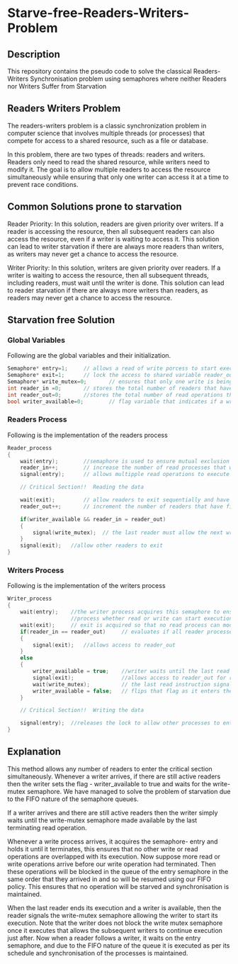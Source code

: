 # Starve-free-Readers-Writers-Problem
## Description
This repository contains the pseudo code to solve the classical Readers-Writers Synchronisation problem using semaphores where neither Readers nor Writers Suffer from Starvation

## Readers Writers Problem
The readers-writers problem is a classic synchronization problem in computer science that involves multiple threads (or processes) that compete for access to a shared resource, such as a file or database.

In this problem, there are two types of threads: readers and writers. Readers only need to read the shared resource, while writers need to modify it. The goal is to allow multiple readers to access the resource simultaneously while ensuring that only one writer can access it at a time to prevent race conditions.

## Common Solutions prone to starvation
Reader Priority: In this solution, readers are given priority over writers. If a reader is accessing the resource, then all subsequent readers can also access the resource, even if a writer is waiting to access it. This solution can lead to writer starvation if there are always more readers than writers, as writers may never get a chance to access the resource.

Writer Priority: In this solution, writers are given priority over readers. If a writer is waiting to access the resource, then all subsequent threads, including readers, must wait until the writer is done. This solution can lead to reader starvation if there are always more writers than readers, as readers may never get a chance to access the resource.

## Starvation free Solution

### Global Variables 
Following are the global variables and their initialization.
```C++
Semaphore* entry=1;     // allows a read of write porcess to start execution
Semaphore* exit=1;      // lock the access to shared variable reader_out
Semaphore* write_mutex=0;       // ensures that only one write is being executed
int reader_in =0;       // stores the total number of readers that have read the shared data
int reader_out=0;       //stores the total number of read operations that have completed execution
bool writer_available=0;        // flag variable that indicates if a writer is present in the waiting queue
```
### Readers Process

Following is the implementation of the readers process
```C++
Reader_process
{
    wait(entry);        //semaphore is used to ensure mutual exclusion on the shared variable reader_in 
    reader_in++;        // increase the number of read processes that will start to read
    signal(entry);      // allows multipple read operations to execute at once

    // Critical Section!!  Reading the data

    wait(exit);         // allow readers to exit sequentially and have mutual exclusion on the shared variable reader_out
    reader_out++;       // increment the number of readers that have finished reading data

    if(writer_available && reader_in = reader_out)
    {
        signal(write_mutex);  // the last reader must allow the next writer process to start writting
    }
    signal(exit);   //allow other readers to exit 
}
```
### Writers Process

Following is the implementation of the writers process
```C++
Writer_process
{
    wait(entry);    //the writer process acquires this semaphore to ensure that no 
                    //process whether read or write can start execution
    wait(exit);     // exit is acquired so that no read process can modify the value of reader_out used in the next line
    if(reader_in == reader_out)     // evaluates if all reader processes prior to the write process have exited their critical section
    {
        signal(exit);   //allows access to reader_out
    }
    else        
    {
        writer_available = true;    //writer waits until the last read operation has completed its execution
        signal(exit);               //allows access to reader_out for readers to exit
        wait(write_mutex);          // the last read instruction signals the writer process to start execution
        writer_available = false;   // flips that flag as it enters the critical section
    }

    // Critical Section!!  Writing the data

    signal(entry);  //releases the lock to allow other processes to enter next
}
```

## Explanation
This method allows any number of readers to enter the critical section simultaneously. Whenever a writer arrives, if there are still active readers 
then the writer sets the flag - writer_available to true and waits for the write-mutex semaphore. We have  managed to solve the problem of starvation due to the FIFO nature of the semaphore queues. 

If a writer arrives and there are still active readers then the writer simply waits until the write-mutex semaphore made available by the last terminating read operation.

Whenever a write process arrives, it acquires the semaphore- entry and holds it until it terminates, this ensures that no other write or read operations are overlapped with its execution. Now suppose more read or write operations arrive before our write operation had terminated. Then these operations will be blocked in the queue of the entry semaphore in the same order that they arrived in and so will be resumed using our FIFO policy. This ensures that no operation will be starved and synchronisation is maintained.

When the last reader ends its execution and a writer is available, then the reader signals the write-mutex semaphore allowing the writer to start its execution. Note that the writer does not block the write mutex semaphore once it executes that allows the subsequent writers to continue execution just after. Now when a reader follows a writer, it waits on the entry semaphore, and due to the FIFO nature of the queue it is executed as per its schedule and synchronisation of the processes is maintained.








